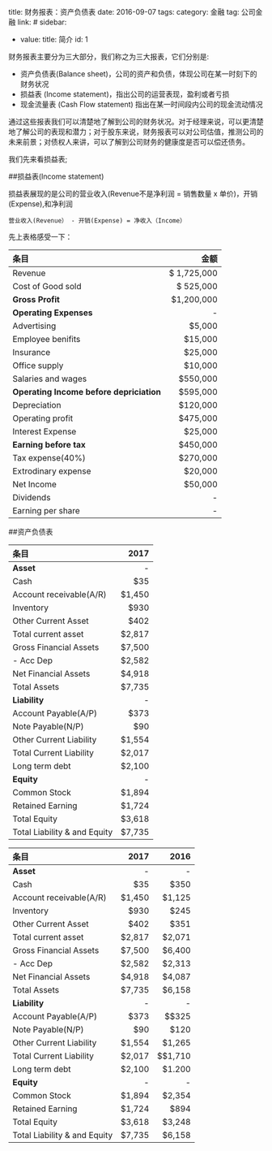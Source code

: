 title: 财务报表：资产负债表
date: 2016-09-07
tags:
    category: 金融
    tag: 公司金融
    link: #
sidebar:
- value:
    title: 简介
    id: 1

财务报表主要分为三大部分，我们称之为三大报表，它们分别是:

- 资产负债表(Balance sheet)，公司的资产和负债，体现公司在某一时刻下的财务状况
- 损益表 (Income statement)，指出公司的运营表现，盈利或者亏损
- 现金流量表 (Cash Flow statement) 指出在某一时间段内公司的现金流动情况

通过这些报表我们可以清楚地了解到公司的财务状况。对于经理来说，可以更清楚地了解公司的表现和潜力；对于股东来说，财务报表可以对公司估值，推测公司的未来前景；对债权人来讲，可以了解到公司财务的健康度是否可以偿还债务。


我们先来看损益表;

##损益表(Income statement)

损益表展现的是公司的营业收入(Revenue不是净利润 = 销售数量 x 单价)，开销(Expense),和净利润

    营业收入(Revenue） - 开销(Expense) = 净收入（Income）
    
<!--More-->
先上表格感受一下：


|  条目                                      |  金额         |
|:------------------------------------------| ------------:|
| Revenue               | $ 1,725,000|
|  Cost of Good sold    | $ 525,000|
|**Gross Profit**|$1,200,000|
|**Operating Expenses**|-|
|Advertising|$5,000|
|Employee benifits|$15,000|
|Insurance|$25,000|
|Office supply|$10,000|
|Salaries and wages|$550,000|
|**Operating Income before depriciation**|$595,000|
|Depreciation|$120,000|
|Operating profit|$475,000|
|Interest Expense|$25,000|
|**Earning before tax**|$450,000|
|Tax expense(40%)|$270,000|
|Extrodinary expense|$20,000|
|Net Income|$50,000|
|Dividends|-|
|Earning per share|-|


##资产负债表

|  条目                                    |  2017  |
|:----------------------------------------| ------:|
|**Asset**|-|
|Cash|$35|
|Account receivable(A/R)|$1,450|
|Inventory|$930|
|Other Current Asset|$402|
|Total current asset|$2,817|
|Gross Financial Assets|$7,500|
|- Acc Dep|$2,582|
|Net Financial Assets|$4,918|
|Total Assets|$7,735|
|**Liability**|-|
|Account Payable(A/P)|$373|
|Note Payable(N/P)|$90|
|Other Current Liability|$1,554|
|Total Current Liability|$2,017|
|Long term debt|$2,100|
|**Equity**|-|
|Common Stock|$1,894|
|Retained Earning|$1,724|
|Total Equity|$3,618|
|Total Liability & and Equity|$7,735|











|  条目                                    |  2017  |  2016  |
|:----------------------------------------| ------:| ------:|
|**Asset**|-|-|
|Cash|$35|$350|
|Account receivable(A/R)|$1,450|$1,125|
|Inventory|$930|$245|
|Other Current Asset|$402|$351|
|Total current asset|$2,817|$2,071|
|Gross Financial Assets|$7,500|$6,400|
|- Acc Dep|$2,582|$2,313|
|Net Financial Assets|$4,918|$4,087|
|Total Assets|$7,735|$6,158|
|**Liability**|-|-|
|Account Payable(A/P)|$373|$$325|
|Note Payable(N/P)|$90|$120|
|Other Current Liability|$1,554|$1,265|
|Total Current Liability|$2,017|$$1,710|
|Long term debt|$2,100|$1.200|
|**Equity**|-|-|
|Common Stock|$1,894|$2,354|
|Retained Earning|$1,724|$894|
|Total Equity|$3,618|$3,248|
|Total Liability & and Equity|$7,735|$6,158|

